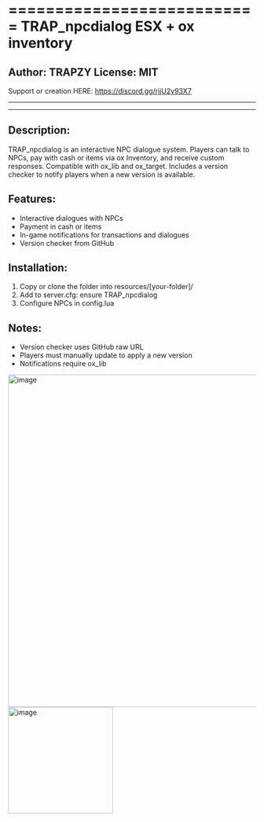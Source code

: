 ===========================
TRAP_npcdialog
ESX + ox inventory
===========================

Author: TRAPZY
License: MIT
---------------

Support or creation HERE:
https://discord.gg/rjjU2y93X7

-----------------------------
---------------
Description:
-------------
TRAP_npcdialog is an interactive NPC dialogue system.
Players can talk to NPCs, pay with cash or items via ox Inventory,
and receive custom responses. Compatible with ox_lib and ox_target.
Includes a version checker to notify players when a new version is available.

Features:
---------
- Interactive dialogues with NPCs
- Payment in cash or items
- In-game notifications for transactions and dialogues
- Version checker from GitHub

Installation:
-------------
1. Copy or clone the folder into resources/[your-folder]/
2. Add to server.cfg:
   ensure TRAP_npcdialog
3. Configure NPCs in config.lua 



Notes:
------
- Version checker uses GitHub raw URL
- Players must manually update to apply a new version
- Notifications require ox_lib

<img width="794" height="677" alt="image" src="https://github.com/user-attachments/assets/35803b93-dad7-46bd-9a69-a431ea222053" />

<img width="213" height="217" alt="image" src="https://github.com/user-attachments/assets/aa3b2f39-6cd8-4086-8863-88f409258cb7" />

